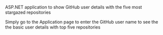 
ASP.NET application to show GitHub user details with the five most stargazed repositories

Simply go to the Application page to enter the GitHub user name to see the the basic user details with top five repositories
